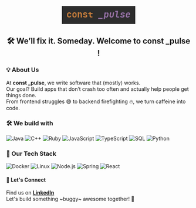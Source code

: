 <div align="center">
  <img width="200" src='./black_text_constpulse_wide.png' >
  
  ## 🛠️ We’ll fix it. Someday. Welcome to const _pulse !
</div>

### 💡 About Us

At **const _pulse**, we write software that (mostly) works.  
Our goal? Build apps that don’t crash too often and actually help people get things done.  
From frontend struggles 😅 to backend firefighting 🔥, we turn caffeine into code.  

### 🛠 We build with  
![Java](https://img.shields.io/badge/-Java-000?&logo=Java&logoColor=007396)
![C++](https://img.shields.io/badge/-C++-000?&logo=c%2b%2b&logoColor=00599C)
![Ruby](https://img.shields.io/badge/-Ruby-000?&logo=Ruby&logoColor=007396)
![JavaScript](https://img.shields.io/badge/-JavaScript-000?&logo=JavaScript)
![TypeScript](https://img.shields.io/badge/-TypeScript-000?&logo=TypeScript)
![SQL](https://img.shields.io/badge/-SQL-000?&logo=MySQL)
![Python](https://img.shields.io/badge/-Python-000?&logo=Python)

### 🚀 Our Tech Stack  

![Docker](https://img.shields.io/badge/-Docker-000?&logo=Docker)
![Linux](https://img.shields.io/badge/-Linux-000?&logo=Linux)
![Node.js](https://img.shields.io/badge/-Node.js-000?&logo=node.js)
![Spring](https://img.shields.io/badge/-Spring-000?&logo=Spring)
![React](https://img.shields.io/badge/-React-000?&logo=React)

#### 📩 Let's Connect  
Find us on **[LinkedIn](https://www.linkedin.com/in/constpulse/)**  
Let's build something ~buggy~ awesome together! 🚀  
